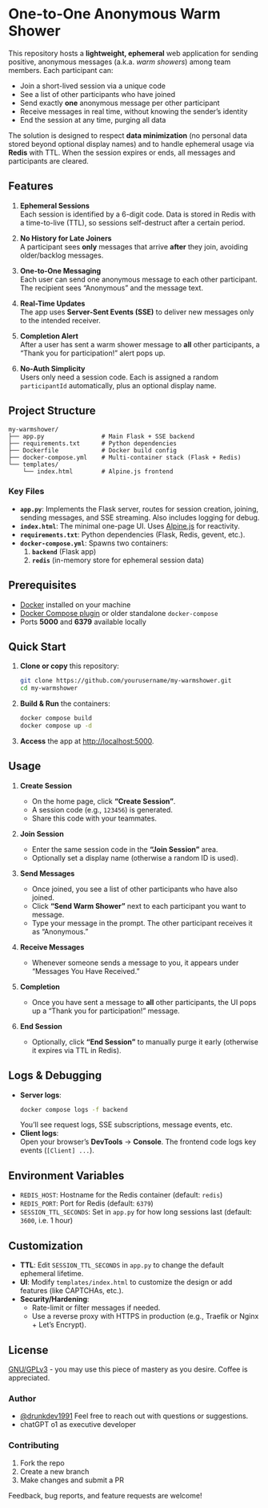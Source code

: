 # One-to-One Anonymous Warm Shower

This repository hosts a **lightweight, ephemeral** web application for sending positive, anonymous messages (a.k.a. _warm showers_) among team members. Each participant can:
- Join a short-lived session via a unique code
- See a list of other participants who have joined
- Send exactly **one** anonymous message per other participant
- Receive messages in real time, without knowing the sender’s identity
- End the session at any time, purging all data

The solution is designed to respect **data minimization** (no personal data stored beyond optional display names) and to handle ephemeral usage via **Redis** with TTL. When the session expires or ends, all messages and participants are cleared.

## Features

1. **Ephemeral Sessions**  
   Each session is identified by a 6-digit code. Data is stored in Redis with a time-to-live (TTL), so sessions self-destruct after a certain period.

2. **No History for Late Joiners**  
   A participant sees **only** messages that arrive **after** they join, avoiding older/backlog messages.

3. **One-to-One Messaging**  
   Each user can send one anonymous message to each other participant. The recipient sees “Anonymous” and the message text.

4. **Real-Time Updates**  
   The app uses **Server-Sent Events (SSE)** to deliver new messages only to the intended receiver.

5. **Completion Alert**  
   After a user has sent a warm shower message to **all** other participants, a “Thank you for participation!” alert pops up.

6. **No-Auth Simplicity**  
   Users only need a session code. Each is assigned a random `participantId` automatically, plus an optional display name.

## Project Structure

```
my-warmshower/
├── app.py                # Main Flask + SSE backend
├── requirements.txt      # Python dependencies
├── Dockerfile            # Docker build config
├── docker-compose.yml    # Multi-container stack (Flask + Redis)
└── templates/
    └── index.html        # Alpine.js frontend
```

### Key Files

- **`app.py`**: Implements the Flask server, routes for session creation, joining, sending messages, and SSE streaming. Also includes logging for debug.  
- **`index.html`**: The minimal one-page UI. Uses [Alpine.js](https://alpinejs.dev/) for reactivity.  
- **`requirements.txt`**: Python dependencies (Flask, Redis, gevent, etc.).  
- **`docker-compose.yml`**: Spawns two containers:
  1. **`backend`** (Flask app)  
  2. **`redis`** (in-memory store for ephemeral session data)

## Prerequisites

- [Docker](https://docs.docker.com/get-docker/) installed on your machine  
- [Docker Compose plugin](https://docs.docker.com/compose/install/) or older standalone `docker-compose`  
- Ports **5000** and **6379** available locally

## Quick Start

1. **Clone or copy** this repository:
   ```bash
   git clone https://github.com/yourusername/my-warmshower.git
   cd my-warmshower
   ```
2. **Build & Run** the containers:
   ```bash
   docker compose build
   docker compose up -d
   ```
3. **Access** the app at [http://localhost:5000](http://localhost:5000).

## Usage

1. **Create Session**  
   - On the home page, click **“Create Session”**.  
   - A session code (e.g., `123456`) is generated.  
   - Share this code with your teammates.

2. **Join Session**  
   - Enter the same session code in the **“Join Session”** area.  
   - Optionally set a display name (otherwise a random ID is used).  

3. **Send Messages**  
   - Once joined, you see a list of other participants who have also joined.  
   - Click **“Send Warm Shower”** next to each participant you want to message.  
   - Type your message in the prompt. The other participant receives it as “Anonymous.”

4. **Receive Messages**  
   - Whenever someone sends a message to you, it appears under “Messages You Have Received.”

5. **Completion**  
   - Once you have sent a message to **all** other participants, the UI pops up a “Thank you for participation!” message.

6. **End Session**  
   - Optionally, click **“End Session”** to manually purge it early (otherwise it expires via TTL in Redis).

## Logs & Debugging

- **Server logs**:  
  ```bash
  docker compose logs -f backend
  ```
  You’ll see request logs, SSE subscriptions, message events, etc.
- **Client logs**:  
  Open your browser’s **DevTools** → **Console**. The frontend code logs key events (`[Client] ...`).

## Environment Variables

- `REDIS_HOST`: Hostname for the Redis container (default: `redis`)  
- `REDIS_PORT`: Port for Redis (default: `6379`)  
- `SESSION_TTL_SECONDS`: Set in `app.py` for how long sessions last (default: `3600`, i.e. 1 hour)

## Customization

- **TTL**: Edit `SESSION_TTL_SECONDS` in `app.py` to change the default ephemeral lifetime.  
- **UI**: Modify `templates/index.html` to customize the design or add features (like CAPTCHAs, etc.).  
- **Security/Hardening**:  
  - Rate-limit or filter messages if needed.  
  - Use a reverse proxy with HTTPS in production (e.g., Traefik or Nginx + Let’s Encrypt).

## License

[GNU/GPLv3](https://www.gnu.org/licenses/gpl-3.0.txt) - you may use this piece of mastery as you desire. Coffee is appreciated. 

### Author 

- [@drunkdev1991](https://github.com/drunkdev1991)
  Feel free to reach out with questions or suggestions.
- chatGPT o1 as executive developer

### Contributing

1. Fork the repo  
2. Create a new branch  
3. Make changes and submit a PR  

Feedback, bug reports, and feature requests are welcome!
